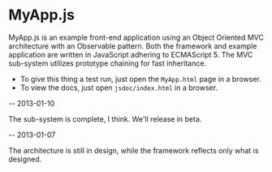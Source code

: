 MyApp.js
=========

MyApp.js is an example front-end application using an Object Oriented MVC architecture with an Observable pattern. Both the framework and example application are written in JavaScript adhering to ECMAScript 5. The MVC sub-system utilizes prototype chaining for fast inheritance.

* To give this thing a test run, just open the `MyApp.html` page in a browser.
* To view the docs, just open `jsdoc/index.html` in a browser.

--
2013-01-10

The sub-system is complete, I think. We'll release in beta.

--
2013-01-07

The architecture is still in design, while the framework reflects only what is designed.
